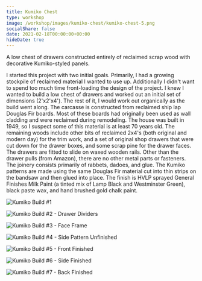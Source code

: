 ```yaml
---
title: Kumiko Chest
type: workshop
image: /workshop/images/kumiko-chest/kumiko-chest-5.png
socialShare: false
date: 2021-02-18T00:00:00+00:00
hideDate: true
---
```

A low chest of drawers constructed entirely of reclaimed scrap wood with decorative Kumiko-styled panels.
<!--more-->

I started this project with two initial goals. Primarily, I had a growing stockpile of reclaimed material I wanted to use up.  Additionally I didn't want to spend too much time front-loading the design of the project.  I knew I wanted to build a low chest of drawers and worked out an initial set of dimensions (2'x2'x4').  The rest of it, I would work out organically as the build went along. The carcasse is constructed from reclaimed ship lap Douglas Fir boards. Most of these boards had originally been used as wall cladding and were reclaimed during remodeling. The house was built in 1949, so I suspect some of this material is at least 70 years old.  The remaining woods include other bits of reclaimed 2x4's (both original and modern day) for the trim work, and a set of original shop drawers that were cut down for the drawer boxes, and some scrap pine for the drawer faces.  The drawers are fitted to slide on waxed wooden rails.  Other than the drawer pulls (from Amazon), there are no other metal parts or fasteners.  The joinery consists primarily of rabbets, dadoes, and glue.  The Kumiko patterns are made using the same Douglas Fir material cut into thin strips on the bandsaw and then glued into place.  The finish is HVLP sprayed General Finishes Milk Paint (a tinted mix of Lamp Black and Westminster Green), black paste wax, and hand brushed gold chalk paint.

![Kumiko Build #1](/workshop/images/kumiko-chest/kumiko-chest-1.png)

![Kumiko Build #2 - Drawer Dividers](/workshop/images/kumiko-chest/kumiko-chest-2.png)

![Kumiko Build #3 - Face Frame](/workshop/images/kumiko-chest/kumiko-chest-3.png)

![Kumiko Build #4 - Side Pattern Unfinished](/workshop/images/kumiko-chest/kumiko-chest-4.png)

![Kumiko Build #5 - Front Finished](/workshop/images/kumiko-chest/kumiko-chest-6.png)

![Kumiko Build #6 - Side Finished](/workshop/images/kumiko-chest/kumiko-chest-8.png)

![Kumiko Build #7 - Back Finished](/workshop/images/kumiko-chest/kumiko-chest-9.png)
